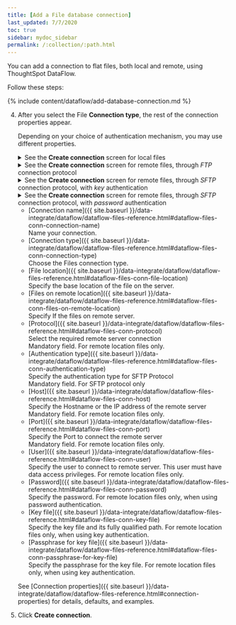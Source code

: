 ```yaml
---
title: [Add a File database connection]
last_updated: 7/7/2020
toc: true
sidebar: mydoc_sidebar
permalink: /:collection/:path.html
---
```

You can add a connection to flat files, both local and remote, using ThoughtSpot DataFlow.

Follow these steps:

{% include content/dataflow/add-database-connection.md %}

4. After you select the File **Connection type**, the rest of the connection properties appear.

   Depending on your choice of authentication mechanism, you may use different properties.

   <details>
     <summary>See the <strong>Create connection</strong> screen for local files</summary>
     <p>
      <img src="../../images/dataflow-file-local-create.png" alt="Add a connection to a local file" /></p>
   </details>

   <details>
     <summary>See the <strong>Create connection</strong> screen for remote files, through <em>FTP</em> connection protocol</summary>
     <p>
      <img src="../../images/dataflow-file-remote-ftp-create.png" alt="Add an FTP connection to a remote file" /></p>
   </details>    

   <details>
     <summary>See the <strong>Create connection</strong> screen for remote files, through <em>SFTP</em> connection protocol, with <em>key</em> authentication</summary>
     <p>
      <img src="../../images/dataflow-file-remote-sftp-key-create.png" alt="Add an SFTP connection to a remote file, with key authentication" /></p>
   </details>

   <details>
     <summary>See the <strong>Create connection</strong> screen for remote files, through <em>SFTP</em> connection protocol, with <em>password</em> authentication</summary>
     <p>
      <img src="../../images/dataflow-file-remote-sftp-passwrod-create.png" alt="Add an SFTP connection to a remote file, with password authentication" /></p>
   </details>

   * [Connection name]({{ site.baseurl }}/data-integrate/dataflow/dataflow-files-reference.html#dataflow-files-conn-connection-name)<br/>Name your connection.
   * [Connection type]({{ site.baseurl }}/data-integrate/dataflow/dataflow-files-reference.html#dataflow-files-conn-connection-type)<br/>Choose the Files connection type.
   * [File location]({{ site.baseurl }}/data-integrate/dataflow/dataflow-files-reference.html#dataflow-files-conn-file-location)<br/>Specify the base location of the file on the server.
   * [Files on remote location]({{ site.baseurl }}/data-integrate/dataflow/dataflow-files-reference.html#dataflow-files-conn-files-on-remote-location)<br/>Specify If the files on remote server.
   * [Protocol]({{ site.baseurl }}/data-integrate/dataflow/dataflow-files-reference.html#dataflow-files-conn-protocol)<br/>Select the required remote server connection<br/>Mandatory field. For remote location files only.
   * [Authentication type]({{ site.baseurl }}/data-integrate/dataflow/dataflow-files-reference.html#dataflow-files-conn-authentication-type)<br/>Specify the authentication type for SFTP Protocol<br/>Mandatory field. For SFTP protocol only
   * [Host]({{ site.baseurl }}/data-integrate/dataflow/dataflow-files-reference.html#dataflow-files-conn-host)<br/>Specify the Hostname or the IP address of the remote server<br/>Mandatory field. For remote location files only.
   * [Port]({{ site.baseurl }}/data-integrate/dataflow/dataflow-files-reference.html#dataflow-files-conn-port)<br/>Specify the Port to connect the remote server<br/>Mandatory field. For remote location files only.
   * [User]({{ site.baseurl }}/data-integrate/dataflow/dataflow-files-reference.html#dataflow-files-conn-user)<br/>Specify the user to connect to remote server. This user must have data access privileges. For remote location files only.
   * [Password]({{ site.baseurl }}/data-integrate/dataflow/dataflow-files-reference.html#dataflow-files-conn-password)<br/>Specify the password. For remote location files only, when using password authentication.
   * [Key file]({{ site.baseurl }}/data-integrate/dataflow/dataflow-files-reference.html#dataflow-files-conn-key-file)<br/>Specify the key file and its fully qualified path. For remote location files only, when using key authentication.
   * [Passphrase for key file]({{ site.baseurl }}/data-integrate/dataflow/dataflow-files-reference.html#dataflow-files-conn-passphrase-for-key-file)<br/>Specify the passphrase for the key file. For remote location files only, when using key authentication.

   See [Connection properties]({{ site.baseurl }}/data-integrate/dataflow/dataflow-files-reference.html#connection-properties) for details, defaults, and examples.

5. Click **Create connection**.   
